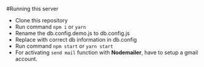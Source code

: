 #Running this server
  * Clone this repository
  * Run command `npm i` or `yarn`
  * Rename the db.config.demo.js to db.config.js
  * Replace with correct db information in db.config
  * Run command `npm start` or `yarn start`
  * For activating `send mail` function with **Nodemailer**, have to setup a gmail account.
